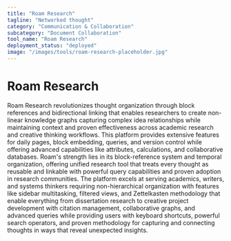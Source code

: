 ```yaml
---
title: "Roam Research"
tagline: "Networked thought"
category: "Communication & Collaboration"
subcategory: "Document Collaboration"
tool_name: "Roam Research"
deployment_status: "deployed"
image: "/images/tools/roam-research-placeholder.jpg"
---
```


# Roam Research

Roam Research revolutionizes thought organization through block references and bidirectional linking that enables researchers to create non-linear knowledge graphs capturing complex idea relationships while maintaining context and proven effectiveness across academic research and creative thinking workflows. This platform provides extensive features for daily pages, block embedding, queries, and version control while offering advanced capabilities like attributes, calculations, and collaborative databases. Roam's strength lies in its block-reference system and temporal organization, offering unified research tool that treats every thought as reusable and linkable with powerful query capabilities and proven adoption in research communities. The platform excels at serving academics, writers, and systems thinkers requiring non-hierarchical organization with features like sidebar multitasking, filtered views, and Zettelkasten methodology that enable everything from dissertation research to creative project development with citation management, collaborative graphs, and advanced queries while providing users with keyboard shortcuts, powerful search operators, and proven methodology for capturing and connecting thoughts in ways that reveal unexpected insights.